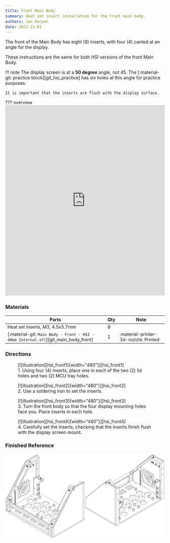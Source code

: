 ```yaml
---
title: Front Main Body
summary: Heat set insert installation for the front main body.
authors: Jon Harper
date: 2022-11-01
---
```


The front of the Main Body has eight (8) inserts, with four (4) canted at an angle for the display.

These instructions are the same for both HSI versions of the front Main Body.

!!! note
    The display screen is at a **50 degree** angle, not 45. The [:material-git: practice block][git_hsi_practice] has six holes at this angle for practice purposes.

    It is important that the inserts are flush with the display surface.


??? overview
    <iframe src="https://jon-harper.github.io/OmniBox/video/0.9.9/hsi_front.mp4" frameborder="0" width="100%" height="600px" allowfullscreen></iframe>

### Materials

| Parts                             | Qty | Note                            |
|-----------------------------------|-----|---------------------------------|
| Heat set inserts, M3, 4.5x5.7mm   | 8   |                                 |
| [:material-git: `Main Body - Front - HSI - 40mm Internal.stl`][git_main_body_front] | 1   | :material-printer-3d-nozzle: Printed |

### Directions
                                                            
<figure markdown>
  [![illustration][hsi_front1]{width="480"}][hsi_front1]
  <figcaption>1. Using four (4) inserts, place one in each of the two (2) lid holes and two (2) MCU tray holes.</figcaption>
</figure>

<figure markdown>
  [![illustration][hsi_front2]{width="480"}][hsi_front2]
  <figcaption>2. Use a soldering iron to set the inserts.</figcaption>
</figure>

<figure markdown>
  [![illustration][hsi_front3]{width="480"}][hsi_front3]
  <figcaption>3. Turn the front body so that the four display mounting holes face you. Place inserts in each hole.</figcaption>
</figure>

<figure markdown>
  [![illustration][hsi_front4]{width="480"}][hsi_front4]
  <figcaption>4. Carefully set the inserts, checking that the inserts finish flush with the display screen mount.</figcaption>
</figure>


### Finished Reference

[![illustration][hsi_front_final]][hsi_front_final]

[hsi_front1]: ../img/assembly/hsi/front/front_hsi1.png
[hsi_front2]: ../img/assembly/hsi/front/front_hsi2.png
[hsi_front3]: ../img/assembly/hsi/front/front_hsi3.png
[hsi_front4]: ../img/assembly/hsi/front/front_hsi4.png
[hsi_front_final]: ../img/assembly/hsi/front/front_hsi_final.png